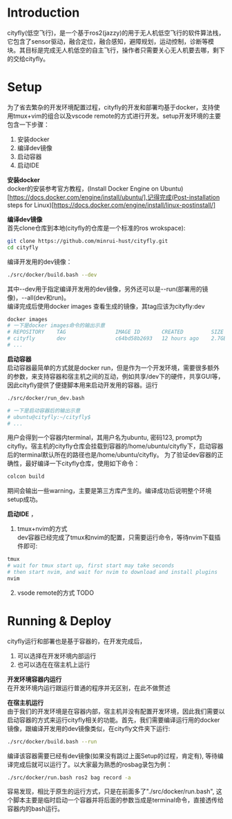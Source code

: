# Introduction
cityfly(低空飞行)，是一个基于ros2(jazzy)的用于无人机低空飞行的软件算法栈，它包含了sensor驱动，融合定位，融合感知，避障规划，运动控制，诊断等模块。其目标是完成无人机低空的自主飞行，操作者只需要关心无人机要去哪，剩下的交给cityfly。

# Setup
为了省去繁杂的开发环境配置过程，cityfly的开发和部署均基于docker，支持使用tmux+vim的组合以及vscode remote的方式进行开发。setup开发环境的主要包含一下步骤：
1. 安装docker
2. 编译dev镜像
3. 启动容器
4. 启动IDE

**安装docker**  
docker的安装参考官方教程，(Install Docker Engine on Ubuntu)[https://docs.docker.com/engine/install/ubuntu/],记得完成(Post-installation steps for Linux)[https://docs.docker.com/engine/install/linux-postinstall/]

**编译dev镜像**  
首先clone仓库到本地(cityfly的仓库是一个标准的ros wrokspace):
```bash
git clone https://github.com/minrui-hust/cityfly.git
cd cityfly
```
编译开发用的dev镜像：
```bash
./src/docker/build.bash --dev
```
其中--dev用于指定编译开发用的dev镜像，另外还可以是--run(部署用的镜像)，--all(dev和run)。  
编译完成后使用docker images 查看生成的镜像，其tag应该为cityfly:dev
```bash
docker images
# 一下是docker images命令的输出示意
# REPOSITORY    TAG                IMAGE ID       CREATED         SIZE
# cityfly       dev                c64bd58b2693   12 hours ago    2.7GB
# ...
```

**启动容器**  
启动容器最简单的方式就是docker run，但是作为一个开发环境，需要很多额外的参数，来支持容器和宿主机之间的互动，例如共享/dev下的硬件，共享GUI等，因此cityfly提供了便捷脚本用来启动开发用的容器。运行
```bash
./src/docker/run_dev.bash

# 一下是启动容器后的输出示意
# ubuntu@cityfly:~/cityfly$
# ...
```
用户会得到一个容器内terminal，其用户名为ubuntu, 密码123, prompt为cityfly。宿主机的cityfly仓库会挂载到容器的/home/ubuntu/cityfly下，启动容器后的terminal默认所在的路径也是/home/ubuntu/cityfly。
为了验证dev容器的正确性，最好编译一下cityfly仓库，使用如下命令：
```bash
colcon build
```
期间会输出一些warning，主要是第三方库产生的。编译成功后说明整个环境setup成功。

**启动IDE**   ，
1. tmux+nvim的方式  
dev容器已经完成了tmux和nvim的配置，只需要运行命令，等待nvim下载插件即可:
```bash
tmux
# wait for tmux start up, first start may take seconds
# then start nvim, and wait for nvim to download and install plugins
nvim
```
2. vsode remote的方式
TODO

# Running & Deploy
cityfly运行和部署也是基于容器的，在开发完成后，
1. 可以选择在开发环境内部运行
2. 也可以选在在宿主机上运行

**开发环境容器内运行**  
在开发环境内运行跟运行普通的程序并无区别，在此不做赘述

**在宿主机运行**  
由于我们的开发环境是在容器内部，宿主机并没有配置开发环境，因此我们需要以启动容器的方式来运行cityfly相关的功能。首先，我们需要编译运行用的docker镜像，跟编译开发用的dev镜像类似，在cityfly文件夹下运行:
```bash
./src/docker/build.bash --run
```
编译该容器需要已经有dev镜像(如果没有跳过上面Setup的过程，肯定有), 等待编译完成后就可以运行了。以大家最为熟悉的rosbag录包为例：
```bash
./src/docker/run.bash ros2 bag record -a
```
容易发现，相比于原生的运行方式，只是在前面多了"./src/docker/run.bash", 这个脚本主要是临时启动一个容器并将后面的参数当成是terminal命令，直接透传给容器内的bash运行。
